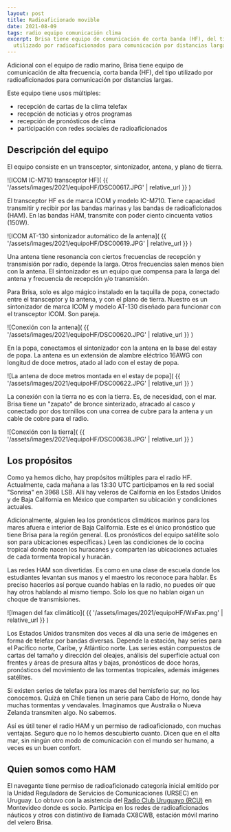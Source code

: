 ```yaml
---
layout: post
title: Radioaficionado movible
date: 2021-08-09
tags: radio equipo comunicación clima
excerpt: Brisa tiene equipo de comunicación de corta banda (HF), del tipo
  utilizado por radioaficionados para comunicación por distancias largas.
---
```


Adicional con el equipo de radio marino, Brisa tiene equipo de comunicación de
alta frecuencia, corta banda (HF), del tipo utilizado por radioaficionados para
comunicación por distancias largas.

Este equipo tiene usos múltiples:
- recepción de cartas de la clima telefax
- recepción de noticias y otros programas
- recepción de pronósticos de clima
- participación con redes sociales de radioaficionados

## Descripción del equipo

El equipo consiste en un transceptor, sintonizador, antena, y plano de tierra.

![ICOM IC-M710 transceptor HF](
  {{ '/assets/images/2021/equipoHF/DSC00617.JPG' | relative_url }}
)

El transceptor HF es de marca ICOM y modelo IC-M710. Tiene capacidad transmitir
y recibir por las bandas marinas y las bandas de radioaficionados (HAM).
En las bandas HAM, transmite con poder ciento cincuenta vatios (150W).

![ICOM AT-130 sintonizador automático de la antena](
  {{ '/assets/images/2021/equipoHF/DSC00619.JPG' | relative_url }}
)

Una antena tiene resonancia con ciertos frecuencias de recepción y transmisión
por radio, depende la larga. Otros frecuencias salen menos bien con la
antena. El sintonizador es un equipo que compensa para la larga del antena
y frecuencia de recepción y/o transmisión.

Para Brisa, solo es algo mágico instalado en la taquilla de popa, conectado
entre el transceptor y la antena, y con el plano de tierra. Nuestro es un
sintonizador de marca ICOM y modelo AT-130 diseñado para funcionar con
el transceptor ICOM. Son pareja.

![Conexión con la antena](
  {{ '/assets/images/2021/equipoHF/DSC00620.JPG' | relative_url }}
)

En la popa, conectamos el sintonizador con la antena en la base del estay de
popa. La antena es un extensión de alambre eléctrico 16AWG con longitud de
doce metros, atado al lado con el estay de popa.

![La antena de doce metros montada en el estay de popa](
  {{ '/assets/images/2021/equipoHF/DSC00622.JPG' | relative_url }}
)

La conexión con la tierra no es con la tierra. Es, de necesidad, con el mar.
Brisa tiene un "zapato" de bronce sinterizado, atracado al casco y conectado por
dos tornillos con una correa de cubre para la antena y un cable de cobre para
el radio.

![Conexión con la tierra](
  {{ '/assets/images/2021/equipoHF/DSC00638.JPG' | relative_url }}
)

## Los propósitos

Como ya hemos dicho, hay propósitos múltiples para el radio HF.
Actualmente, cada mañana a las 13:30 UTC participamos en la red social
"Sonrisa" en 3968 LSB. Allí hay veleros de California en los Estados Unidos
y de Baja California en México que comparten su ubicación y condiciones
actuales.

Adicionalmente, alguien lea los pronósticos climáticos marinos para los
mares afuera e interior de Baja California. Este es el único pronóstico
que tiene Brisa para la región general. (Los pronósticos del equipo satélite
solo son para ubicaciones específicas.) Leen las condiciones de lo
cocina tropical donde nacen los huracanes y comparten las ubicaciones
actuales de cada tormenta tropical y huracán.

Las redes HAM son divertidas. Es como en una clase de escuela donde los
estudiantes levantan sus manos y el maestro los reconoce para hablar.
Es preciso hacerlos así porque cuando hablas en la radio, no puedes oír que
hay otros hablando al mismo tiempo. Solo los que no hablan oigan un choque
de transmisiones.

![Imagen del fax climático](
  {{ '/assets/images/2021/equipoHF/WxFax.png' | relative_url }}
)

Los Estados Unidos transmiten dos veces al día una serie de imágenes en forma
de telefax por bandas diversas. Depende la estación, hay series para el
Pacífico norte, Caribe, y Atlántico norte. Las series están compuestos de cartas
del tamaño y dirección del oleajes, análisis del superficie actual con frentes
y áreas de presura altas y bajas, pronósticos de doce horas, pronósticos del
movimiento de las tormentas tropicales, además imágenes satélites.

Si existen series de telefax
para los mares del hemisferio sur, no los conocemos. Quizá en Chile tienen
un serie para Cabo de Horno, donde hay muchas tormentas y vendavales.
Imaginamos que Australia o Nueva Zelanda transmiten algo. No sabemos.

Así es útil tener el radio HAM y un permiso de radioaficionado, con muchas
ventajas. Seguro que
no lo hemos descubierto cuanto. Dicen que en el alta mar, sin ningún otro
modo de comunicación con el mundo ser humano, a veces es un buen confort.

## Quien somos como HAM

El navegante tiene permiso de radioaficionado categoría inicial emitido por
la Unidad Reguladora de Servicios de Comunicaciones (URSEC) en Uruguay.
Lo obtuvo con la asistencia del
[Radio Club Uruguayo (RCU)][rcu] en Montevideo donde
es socio.
Participa en los redes de radioaficionados náuticos y otros con distintivo de
llamada CX8CWB, estación móvil marino del velero Brisa.

[rcu]: http://cx1aa.org/ "Radio Club Uruguayo"

